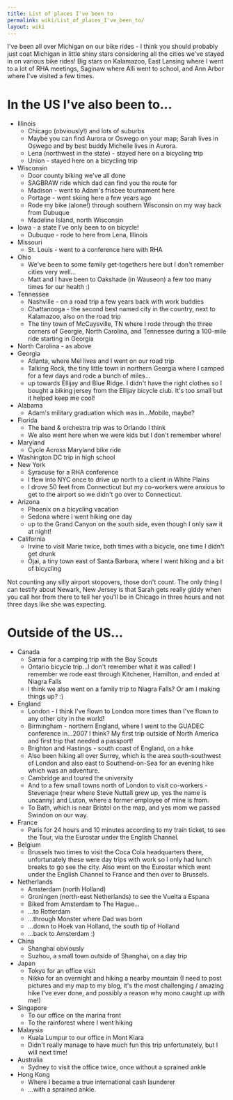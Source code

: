 ```yaml
---
title: List of places I've been to
permalink: wiki/List_of_places_I've_been_to/
layout: wiki
---
```


I've been all over Michigan on our bike rides - I think you should
probably just coat Michigan in little shiny stars considering all the
cities we've stayed in on various bike rides! Big stars on Kalamazoo,
East Lansing where I went to a lot of RHA meetings, Saginaw where Alli
went to school, and Ann Arbor where I've visited a few times.

In the US I've also been to...
==============================

-   Illinois
    -   Chicago (obviously!) and lots of suburbs
    -   Maybe you can find Aurora or Oswego on your map; Sarah lives in
        Oswego and by best buddy Michelle lives in Aurora.
    -   Lena (northwest in the state) - stayed here on a bicycling trip
    -   Union - stayed here on a bicycling trip
-   Wisconsin
    -   Door county biking we've all done
    -   SAGBRAW ride which dad can find you the route for
    -   Madison - went to Adam's frisbee tournament here
    -   Portage - went skiing here a few years ago
    -   Rode my bike (alone!) through southern Wisconsin on my way back
        from Dubuque
    -   Madeline Island, north Wisconsin
-   Iowa - a state I've only been to on bicycle!
    -   Dubuque - rode to here from Lena, Illinois
-   Missouri
    -   St. Louis - went to a conference here with RHA
-   Ohio
    -   We've been to some family get-togethers here but I don't
        remember cities very well...
    -   Matt and I have been to Oakshade (in Wauseon) a few too many
        times for our health :)
-   Tennessee
    -   Nashville - on a road trip a few years back with work buddies
    -   Chattanooga - the second best named city in the country, next to
        Kalamazoo, also on the road trip
    -   The tiny town of McCaysville, TN where I rode through the three
        corners of Georgie, North Carolina, and Tennessee during a
        100-mile ride starting in Georgia
-   North Carolina - as above
-   Georgia
    -   Atlanta, where Mel lives and I went on our road trip
    -   Talking Rock, the tiny little town in northern Georgia where I
        camped for a few days and rode a bunch of miles...
    -   up towards Ellijay and Blue Ridge. I didn't have the right
        clothes so I bought a biking jersey from the Ellijay bicycle
        club. It's too small but it helped keep me cool!
-   Alabama
    -   Adam's military graduation which was in...Mobile, maybe?
-   Florida
    -   The band & orchestra trip was to Orlando I think
    -   We also went here when we were kids but I don't remember where!
-   Maryland
    -   Cycle Across Maryland bike ride
-   Washington DC trip in high school
-   New York
    -   Syracuse for a RHA conference
    -   I flew into NYC once to drive up north to a client in White
        Plains
    -   I drove 50 feet from Connecticut but my co-workers were anxious
        to get to the airport so we didn't go over to Connecticut.
-   Arizona
    -   Phoenix on a bicycling vacation
    -   Sedona where I went hiking one day
    -   up to the Grand Canyon on the south side, even though I only saw
        it at night!
-   California
    -   Irvine to visit Marie twice, both times with a bicycle, one time
        I didn't get drunk
    -   Ojai, a tiny town east of Santa Barbara, where I went hiking and
        a bit of bicycling

Not counting any silly airport stopovers, those don't count. The only
thing I can testify about Newark, New Jersey is that Sarah gets really
giddy when you call her from there to tell her you'll be in Chicago in
three hours and not three days like she was expecting.

Outside of the US...
====================

-   Canada
    -   Sarnia for a camping trip with the Boy Scouts
    -   Ontario bicycle trip...I don't remember what it was called! I
        remember we rode east through Kitchener, Hamilton, and ended at
        Niagra Falls
    -   I think we also went on a family trip to Niagra Falls? Or am I
        making things up? :)
-   England
    -   London - I think I've flown to London more times than I've flown
        to any other city in the world!
    -   Birmingham - northern England, where I went to the GUADEC
        conference in...2007 I think? My first trip outside of North
        America and first trip that needed a passport!
    -   Brighton and Hastings - south coast of England, on a hike
    -   Also been hiking all over Surrey, which is the area
        south-southwest of London and also east to Southend-on-Sea for
        an evening hike which was an adventure.
    -   Cambridge and toured the university
    -   And to a few small towns north of London to visit co-workers -
        Stevenage (near where Steve Nuttall grew up, yes the name is
        uncanny) and Luton, where a former employee of mine is from.
    -   To Bath, which is near Bristol on the map, and yes mom we passed
        Swindon on our way.
-   France
    -   Paris for 24 hours and 10 minutes according to my train ticket,
        to see the Tour, via the Eurostar under the English Channel.
-   Belgium
    -   Brussels two times to visit the Coca Cola headquarters there,
        unfortunately these were day trips with work so I only had lunch
        breaks to go see the city. Also went on the Eurostar which went
        under the English Channel to France and then over to Brussels.
-   Netherlands
    -   Amsterdam (north Holland)
    -   Groningen (north-east Netherlands) to see the Vuelta a Espana
    -   Biked from Amsterdam to The Hague...
    -   ...to Rotterdam
    -   ...through Monster where Dad was born
    -   ...down to Hoek van Holland, the south tip of Holland
    -   ...back to Amsterdam :)
-   China
    -   Shanghai obviously
    -   Suzhou, a small town outside of Shanghai, on a day trip
-   Japan
    -   Tokyo for an office visit
    -   Nikko for an overnight and hiking a nearby mountain (I need to
        post pictures and my map to my blog, it's the most challenging /
        amazing hike I've ever done, and possibly a reason why mono
        caught up with me!)
-   Singapore
    -   To our office on the marina front
    -   To the rainforest where I went hiking
-   Malaysia
    -   Kuala Lumpur to our office in Mont Kiara
    -   Didn't really manage to have much fun this trip unfortunately,
        but I will next time!
-   Australia
    -   Sydney to visit the office twice, once without a sprained ankle
-   Hong Kong
    -   Where I became a true international cash launderer
    -   ...with a sprained ankle.


